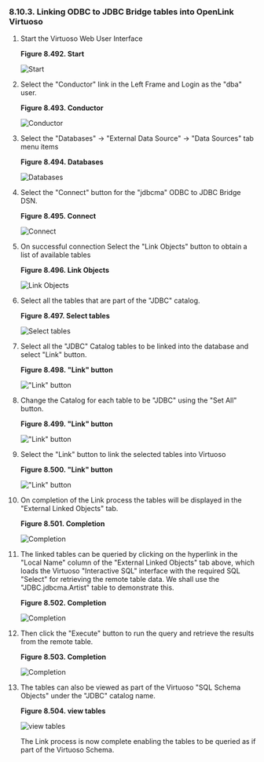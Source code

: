 <div>

<div>

<div>

<div>

### 8.10.3. Linking ODBC to JDBC Bridge tables into OpenLink Virtuoso

</div>

</div>

</div>

<div>

1.  Start the Virtuoso Web User Interface

    <div>

    <div>

    **Figure 8.492. Start**

    <div>

    <div>

    ![Start](images/ui/lora1.png)

    </div>

    </div>

    </div>

      

    </div>

2.  Select the "Conductor" link in the Left Frame and Login as the "dba"
    user.

    <div>

    <div>

    **Figure 8.493. Conductor**

    <div>

    <div>

    ![Conductor](images/ui/lora2.png)

    </div>

    </div>

    </div>

      

    </div>

3.  Select the "Databases" -\> "External Data Source" -\> "Data Sources"
    tab menu items

    <div>

    <div>

    **Figure 8.494. Databases**

    <div>

    <div>

    ![Databases](images/ui/jbora3.png)

    </div>

    </div>

    </div>

      

    </div>

4.  Select the "Connect" button for the "jdbcma" ODBC to JDBC Bridge
    DSN.

    <div>

    <div>

    **Figure 8.495. Connect**

    <div>

    <div>

    ![Connect](images/ui/jbora4.png)

    </div>

    </div>

    </div>

      

    </div>

5.  On successful connection Select the "Link Objects" button to obtain
    a list of available tables

    <div>

    <div>

    **Figure 8.496. Link Objects**

    <div>

    <div>

    ![Link Objects](images/ui/jbora5.png)

    </div>

    </div>

    </div>

      

    </div>

6.  Select all the tables that are part of the "JDBC" catalog.

    <div>

    <div>

    **Figure 8.497. Select tables**

    <div>

    <div>

    ![Select tables](images/ui/jbora6.png)

    </div>

    </div>

    </div>

      

    </div>

7.  Select all the "JDBC" Catalog tables to be linked into the database
    and select "Link" button.

    <div>

    <div>

    **Figure 8.498. "Link" button**

    <div>

    <div>

    !["Link" button](images/ui/jbora7.png)

    </div>

    </div>

    </div>

      

    </div>

8.  Change the Catalog for each table to be "JDBC" using the "Set All"
    button.

    <div>

    <div>

    **Figure 8.499. "Link" button**

    <div>

    <div>

    !["Link" button](images/ui/jbora8.png)

    </div>

    </div>

    </div>

      

    </div>

9.  Select the "Link" button to link the selected tables into Virtuoso

    <div>

    <div>

    **Figure 8.500. "Link" button**

    <div>

    <div>

    !["Link" button](images/ui/jbora9.png)

    </div>

    </div>

    </div>

      

    </div>

10. On completion of the Link process the tables will be displayed in
    the "External Linked Objects" tab.

    <div>

    <div>

    **Figure 8.501. Completion**

    <div>

    <div>

    ![Completion](images/ui/jbora10.png)

    </div>

    </div>

    </div>

      

    </div>

11. The linked tables can be queried by clicking on the hyperlink in the
    "Local Name" column of the "External Linked Objects" tab above,
    which loads the Virtuoso "Interactive SQL" interface with the
    required SQL "Select" for retrieving the remote table data. We shall
    use the "JDBC.jdbcma.Artist" table to demonstrate this.

    <div>

    <div>

    **Figure 8.502. Completion**

    <div>

    <div>

    ![Completion](images/ui/jbora11.png)

    </div>

    </div>

    </div>

      

    </div>

12. Then click the "Execute" button to run the query and retrieve the
    results from the remote table.

    <div>

    <div>

    **Figure 8.503. Completion**

    <div>

    <div>

    ![Completion](images/ui/jbora12.png)

    </div>

    </div>

    </div>

      

    </div>

13. The tables can also be viewed as part of the Virtuoso "SQL Schema
    Objects" under the "JDBC" catalog name.

    <div>

    <div>

    **Figure 8.504. view tables**

    <div>

    <div>

    ![view tables](images/ui/jbora13.png)

    </div>

    </div>

    </div>

      

    </div>

    The Link process is now complete enabling the tables to be queried
    as if part of the Virtuoso Schema.

</div>

</div>
